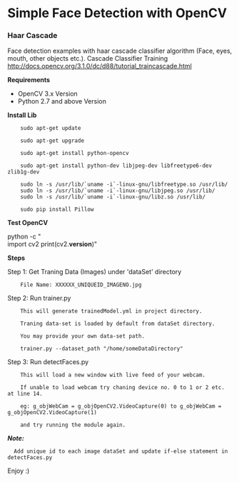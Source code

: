 # Simple Face Detection with OpenCV

### Haar Cascade

 Face detection examples with haar cascade classifier algorithm (Face, eyes, mouth, other objects etc.). Cascade Classifier Training http://docs.opencv.org/3.1.0/dc/d88/tutorial_traincascade.html

**Requirements**
* OpenCV 3.x Version
* Python 2.7 and above Version


**Install Lib**

        sudo apt-get update
        
        sudo apt-get upgrade

        sudo apt-get install python-opencv
        
        sudo apt-get install python-dev libjpeg-dev libfreetype6-dev zlib1g-dev
        
        sudo ln -s /usr/lib/`uname -i`-linux-gnu/libfreetype.so /usr/lib/
        sudo ln -s /usr/lib/`uname -i`-linux-gnu/libjpeg.so /usr/lib/
        sudo ln -s /usr/lib/`uname -i`-linux-gnu/libz.so /usr/lib/
        
        sudo pip install Pillow


**Test OpenCV**

python -c "\
import cv2
print(cv2.__version__)"


**Steps**

Step 1: Get Traning Data (Images) under 'dataSet' directory
        
        File Name: XXXXXX_UNIQUEID_IMAGENO.jpg
        
Step 2: Run trainer.py
        
        This will generate trainedModel.yml in project directory.
        
        Traning data-set is loaded by default from dataSet directory.
        
        You may provide your own data-set path.
        
        trainer.py --dataset_path "/home/someDataDirectory"

Step 3: Run detectFaces.py
        
        This will load a new window with live feed of your webcam.
        
        If unable to load webcam try chaning device no. 0 to 1 or 2 etc. at line 14.
        
        eg: g_objWebCam = g_objOpenCV2.VideoCapture(0) to g_objWebCam = g_objOpenCV2.VideoCapture(1)
        
        and try running the module again.
        
***Note:***

      Add unique id to each image dataSet and update if-else statement in detectFaces.py
        
Enjoy :)
